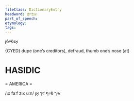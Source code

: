 ```yaml
---
fileClass: DictionaryEntry
headword: אָנפֿײַפֿן
part_of_speech: 
etymology: 
tags: 
---
```

אָנפֿײַפֿן

{CYED}
dupe (one’s creditors), defraud, thumb one’s nose (at)

HASIDIC
=======
= AMERICA = 

/ɩx faːf zɩx uːn/ איך פֿײַף זיך אָן